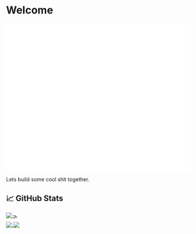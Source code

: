 # Welcome

<img src="header.svg" width="800" height="400">

 Lets build some cool shit together.

## &#x1f4c8; GitHub Stats
<!--lint disable maximum-line-length-->
<div><img src='https://komarev.com/ghpvc/?username=sarthakagrawal927&style=flat-square&label=PROFILE+VIEWS&color=ad03fc' alt='🌫' /></div>


<a href="https://github.com/sarthakagrawal927/sarthakagrawal927">
  <img align="center" src="https://github-readme-stats.vercel.app/api?username=sarthakagrawal927&theme=dark&icons=true&hide=stars,issues&count_private=true" />
</a>

<a href="https://github.com/sarthakagrawal927/sarthakagrawal927">
  <img align="center" src="https://github-readme-stats.vercel.app/api/top-langs/?username=sarthakagrawal927&exclude_repo=Python_Adventures,5th-sem-cse&langs_count=8&layout=compact&title_color=ffffff&text_color=c9cacc&icon_color=2bbc8a&bg_color=1d1f21" />
</a>

